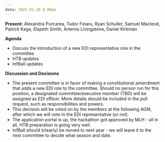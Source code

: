 ```yaml
---
date: 2021-01-18 8:00pm
---
```


**Present:** Alexandra Purcarea, Tudor Finaru, Ryan Schuller, Samuel Macleod, Patrick Kage, Elspeth Smith, Artemis Livingstone, Daniel Kirkman

**Agenda**

- Discuss the introduction of a new EDI representative role in the committee
- HTB updates
- InfBall updates

**Discussion and Decisions**

- The present committee is in favor of making a constitutional amendment that adds a new EDI role to the committee. Should no person run for this position, a designated committee/executive member (TBD) will be assigned as EDI officer. More details should be included in the pull request, such as responsibilities and powers.
- This decision will be voted on by the members at the following AGM, after which we will vote in the EDI representative (or not).
- The application portal is up, the hackathon got approved by MLH - all in all, HTB preparation is going very well.
- InfBall should (clearly) be moved to next year - we will leave it to the next committee to decide what season and date.
